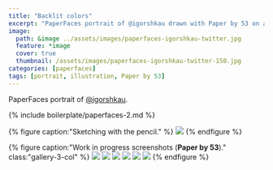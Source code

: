```yaml
---
title: "Backlit colors"
excerpt: "PaperFaces portrait of @igorshkau drawn with Paper by 53 on an iPad."
image: 
  path: &image ../assets/images/paperfaces-igorshkau-twitter.jpg 
  feature: *image
  cover: true
  thumbnail: /assets/images/paperfaces-igorshkau-twitter-150.jpg
categories: [paperfaces]
tags: [portrait, illustration, Paper by 53]
---
```


PaperFaces portrait of <a href="https://twitter.com/igorshkau">@igorshkau</a>.

{% include boilerplate/paperfaces-2.md %}

{% figure caption:"Sketching with the pencil." %}
[![](/assets/images/paperfaces-igorshkau-process-1-750.jpg)](/assets/images/paperfaces-igorshkau-process-1-lg.jpg)
{% endfigure %}

{% figure caption:"Work in progress screenshots (**Paper by 53**)." class:"gallery-3-col" %}
[![](/assets/images/paperfaces-igorshkau-process-2-600.jpg)](/assets/images/paperfaces-igorshkau-process-2-lg.jpg)
[![](/assets/images/paperfaces-igorshkau-process-3-600.jpg)](/assets/images/paperfaces-igorshkau-process-3-lg.jpg)
[![](/assets/images/paperfaces-igorshkau-process-4-600.jpg)](/assets/images/paperfaces-igorshkau-process-4-lg.jpg)
[![](/assets/images/paperfaces-igorshkau-process-5-600.jpg)](/assets/images/paperfaces-igorshkau-process-5-lg.jpg)
[![](/assets/images/paperfaces-igorshkau-process-6-600.jpg)](/assets/images/paperfaces-igorshkau-process-6-lg.jpg)
[![](/assets/images/paperfaces-igorshkau-process-7-600.jpg)](/assets/images/paperfaces-igorshkau-process-7-lg.jpg)
{% endfigure %}
